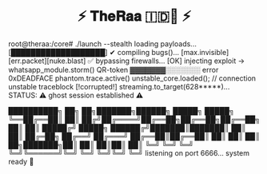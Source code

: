 <h1 align="center">
  ⚡ 𝐓𝐡𝐞𝐑𝐚𝐚 🇮🇩🦅 ⚡
</h1>
root@theraa:/core# ./launch --stealth
loading payloads... [███████████████████] ✔ compiling bugs()... [max.invisible][err.packet][nuke.blast] ✅ bypassing firewalls... [OK] injecting exploit → whatsapp_module.storm() QR-token ▓▓▓▓▓▓▓░░░░░░░ error 0xDEADFACE phantom.trace.active() unstable_core.loaded(); // connection unstable traceblock<null> [!corrupted!] streaming.to_target(628*****)... STATUS: ⚠ ghost session established ⚠
  
██████████╗ ██╗  ██╗███████╗██████╗  █████╗  █████╗ ╚══██╔══██║ ██║ ██╔╝██╔════╝██╔══██╗██╔══██╗██╔══██╗ ██║  ██║ █████╔╝ █████╗  ██████╔╝███████║███████║ ██║  ██║ ██╔═██╗ ██╔══╝  ██╔═══╝ ██╔══██║██╔══██║ ██║  ██║ ██║  ██╗███████╗██║     ██║  ██║██║  ██║ ╚═╝  ╚═╝ ╚═╝  ╚═╝╚══════╝╚═╝     ╚═╝  ╚═╝╚═╝  ╚═╝
listening on port 6666... system ready 🧠

